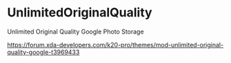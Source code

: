 # UnlimitedOriginalQuality
Unlimited Original Quality Google Photo Storage

https://forum.xda-developers.com/k20-pro/themes/mod-unlimited-original-quality-google-t3969433
